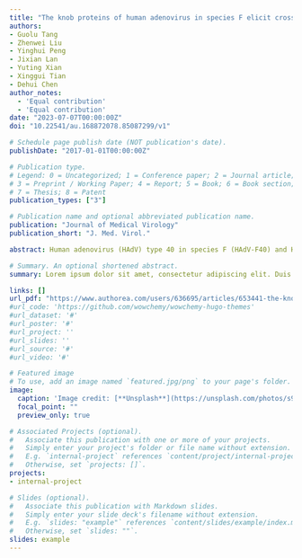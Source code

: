 ```yaml
---
title: "The knob proteins of human adenovirus in species F elicit cross-neutralizing antibody responses"
authors:
- Guolu Tang
- Zhenwei Liu
- Yinghui Peng
- Jixian Lan
- Yuting Xian
- Xinggui Tian
- Dehui Chen
author_notes:
  - 'Equal contribution'
  - 'Equal contribution'
date: "2023-07-07T00:00:00Z"
doi: "10.22541/au.168872078.85087299/v1"

# Schedule page publish date (NOT publication's date).
publishDate: "2017-01-01T00:00:00Z"

# Publication type.
# Legend: 0 = Uncategorized; 1 = Conference paper; 2 = Journal article;
# 3 = Preprint / Working Paper; 4 = Report; 5 = Book; 6 = Book section;
# 7 = Thesis; 8 = Patent
publication_types: ["3"]

# Publication name and optional abbreviated publication name.
publication: "Journal of Medical Virology"
publication_short: "J. Med. Virol."

abstract: Human adenovirus (HAdV) type 40 in species F (HAdV-F40) and HAdV-F41 represent the third most prevalent causative agents of non-bacterial acute gastroenteritis in infants and young children, following norovirus and rotavirus. Despite their significant contribution to global child morbidity, vaccines to preemptively combat these viruses remain elusive. In this study, we scrutinize the potential for cross-neutralization between HAdV-F40 and HAdV-F41 using the knob protein of the fiber-2 protein immunized sera. To this end, we immunized female BALB/c mice with synthetically produced knob proteins of the fiber-2 protein from HAdV-F40 and HAdV-F41. Subsequently, we implemented a series of assays to evaluate the results, including enzyme-linked immunosorbent, micro-neutralization, immunofluorescence, and quantitative polymerase chain reaction. We found that HAdV-F40-knob and HAdV-F41-knob immunized sera could effectively neutralize HAdV-F40 and HAdV-F41, indicating a mutual cross-neutralizing effect. Notably, the serum immunized with HAdV-F40-knob demonstrated a stronger neutralization effect, suggesting the potential to develop a subunit vaccine that can simultaneously counteract both viruses. Our findings underscore the potential of knob protein immunization in evoking a cross-neutralizing antibody response between HAdV-F40 and HAdV-F41. This suggests a promising avenue for developing subunit vaccines against HAdV-F40 and HAdV-F41 and provides a novel perspective on the potential of neutralizing antibodies to protect against these two types of HAdV.

# Summary. An optional shortened abstract.
summary: Lorem ipsum dolor sit amet, consectetur adipiscing elit. Duis posuere tellus ac convallis placerat. Proin tincidunt magna sed ex sollicitudin condimentum.

links: []
url_pdf: "https://www.authorea.com/users/636695/articles/653441-the-knob-proteins-of-human-adenovirus-in-species-f-elicit-cross-neutralizing-antibody-responses"
#url_code: 'https://github.com/wowchemy/wowchemy-hugo-themes'
#url_dataset: '#'
#url_poster: '#'
#url_project: ''
#url_slides: ''
#url_source: '#'
#url_video: '#'

# Featured image
# To use, add an image named `featured.jpg/png` to your page's folder. 
image:
  caption: 'Image credit: [**Unsplash**](https://unsplash.com/photos/s9CC2SKySJM)'
  focal_point: ""
  preview_only: true

# Associated Projects (optional).
#   Associate this publication with one or more of your projects.
#   Simply enter your project's folder or file name without extension.
#   E.g. `internal-project` references `content/project/internal-project/index.md`.
#   Otherwise, set `projects: []`.
projects:
- internal-project

# Slides (optional).
#   Associate this publication with Markdown slides.
#   Simply enter your slide deck's filename without extension.
#   E.g. `slides: "example"` references `content/slides/example/index.md`.
#   Otherwise, set `slides: ""`.
slides: example
---
```



